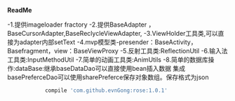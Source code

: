 
**ReadMe**

-1.提供imageloader fractory 
-2.提供BaseAdapter ，BaseCursorAdapter,BaseReclycleViewAdapter,
-3.ViewHolder工具类,可以直接为adapter内部setText
-4.mvp模型类-presender：BaseActivity，Basefragment，view：BaseViewProxy
-5.反射工具类:ReflectionUtil
-6.输入法工具类:InputMethodUtil
-7.简单的动画工具类:AnimUtils
-8.简单的数据库操作:dataBase:继承baseDataDao可以直接使用bean插入数据
   集成basePreferceDao可以使用sharePreferce保存对象数组。保存格式为json

```groovy
	        compile 'com.github.evnGong:rose:1.0.1'
```

